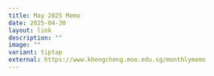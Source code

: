 ```yaml
---
title: May 2025 Memo
date: 2025-04-30
layout: link
description: ""
image: ""
variant: tiptap
external: https://www.khengcheng.moe.edu.sg/monthlymemo
---
```


